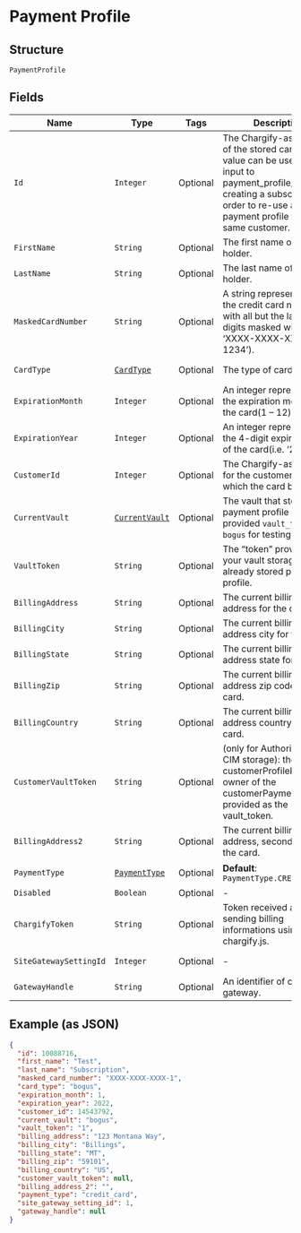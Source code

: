 
# Payment Profile

## Structure

`PaymentProfile`

## Fields

| Name | Type | Tags | Description | Getter | Setter |
|  --- | --- | --- | --- | --- | --- |
| `Id` | `Integer` | Optional | The Chargify-assigned ID of the stored card. This value can be used as an input to payment_profile_id when creating a subscription, in order to re-use a stored payment profile for the same customer. | Integer getId() | setId(Integer id) |
| `FirstName` | `String` | Optional | The first name of the card holder. | String getFirstName() | setFirstName(String firstName) |
| `LastName` | `String` | Optional | The last name of the card holder. | String getLastName() | setLastName(String lastName) |
| `MaskedCardNumber` | `String` | Optional | A string representation of the credit card number with all but the last 4 digits masked with X’s (i.e. ‘XXXX-XXXX-XXXX-1234’). | String getMaskedCardNumber() | setMaskedCardNumber(String maskedCardNumber) |
| `CardType` | [`CardType`](../../doc/models/card-type.md) | Optional | The type of card used. | CardType getCardType() | setCardType(CardType cardType) |
| `ExpirationMonth` | `Integer` | Optional | An integer representing the expiration month of the card(1 – 12). | Integer getExpirationMonth() | setExpirationMonth(Integer expirationMonth) |
| `ExpirationYear` | `Integer` | Optional | An integer representing the 4-digit expiration year of the card(i.e. ‘2012’). | Integer getExpirationYear() | setExpirationYear(Integer expirationYear) |
| `CustomerId` | `Integer` | Optional | The Chargify-assigned id for the customer record to which the card belongs. | Integer getCustomerId() | setCustomerId(Integer customerId) |
| `CurrentVault` | [`CurrentVault`](../../doc/models/current-vault.md) | Optional | The vault that stores the payment profile with the provided `vault_token`. Use `bogus` for testing. | CurrentVault getCurrentVault() | setCurrentVault(CurrentVault currentVault) |
| `VaultToken` | `String` | Optional | The “token” provided by your vault storage for an already stored payment profile. | String getVaultToken() | setVaultToken(String vaultToken) |
| `BillingAddress` | `String` | Optional | The current billing street address for the card. | String getBillingAddress() | setBillingAddress(String billingAddress) |
| `BillingCity` | `String` | Optional | The current billing address city for the card. | String getBillingCity() | setBillingCity(String billingCity) |
| `BillingState` | `String` | Optional | The current billing address state for the card. | String getBillingState() | setBillingState(String billingState) |
| `BillingZip` | `String` | Optional | The current billing address zip code for the card. | String getBillingZip() | setBillingZip(String billingZip) |
| `BillingCountry` | `String` | Optional | The current billing address country for the card. | String getBillingCountry() | setBillingCountry(String billingCountry) |
| `CustomerVaultToken` | `String` | Optional | (only for Authorize.Net CIM storage): the customerProfileId for the owner of the customerPaymentProfileId provided as the vault_token. | String getCustomerVaultToken() | setCustomerVaultToken(String customerVaultToken) |
| `BillingAddress2` | `String` | Optional | The current billing street address, second line, for the card. | String getBillingAddress2() | setBillingAddress2(String billingAddress2) |
| `PaymentType` | [`PaymentType`](../../doc/models/payment-type.md) | Optional | **Default**: `PaymentType.CREDIT_CARD` | PaymentType getPaymentType() | setPaymentType(PaymentType paymentType) |
| `Disabled` | `Boolean` | Optional | - | Boolean getDisabled() | setDisabled(Boolean disabled) |
| `ChargifyToken` | `String` | Optional | Token received after sending billing informations using chargify.js. | String getChargifyToken() | setChargifyToken(String chargifyToken) |
| `SiteGatewaySettingId` | `Integer` | Optional | - | Integer getSiteGatewaySettingId() | setSiteGatewaySettingId(Integer siteGatewaySettingId) |
| `GatewayHandle` | `String` | Optional | An identifier of connected gateway. | String getGatewayHandle() | setGatewayHandle(String gatewayHandle) |

## Example (as JSON)

```json
{
  "id": 10088716,
  "first_name": "Test",
  "last_name": "Subscription",
  "masked_card_number": "XXXX-XXXX-XXXX-1",
  "card_type": "bogus",
  "expiration_month": 1,
  "expiration_year": 2022,
  "customer_id": 14543792,
  "current_vault": "bogus",
  "vault_token": "1",
  "billing_address": "123 Montana Way",
  "billing_city": "Billings",
  "billing_state": "MT",
  "billing_zip": "59101",
  "billing_country": "US",
  "customer_vault_token": null,
  "billing_address_2": "",
  "payment_type": "credit_card",
  "site_gateway_setting_id": 1,
  "gateway_handle": null
}
```

